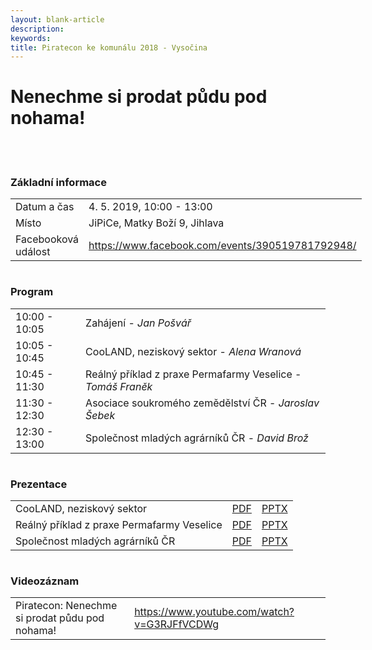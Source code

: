 ```yaml
---
layout: blank-article
description: 
keywords: 
title: Piratecon ke komunálu 2018 - Vysočina
---
```


<div class="pce-hero pce-hero--entry">
    <div class="pce-hero__content">
        <h1 class="c-page-title">Nenechme si prodat půdu pod nohama!</h1><br><br>        
    </div>
</div>
<div class="row o-section-block c-emphasized-text">
    <div class="medium-12 large-12 columns">
        <section class="o-section">
            <div class="o-secion-header o-section-header--bordered">
                <h3 class="o-section__heading t-h4-super">Základní informace</h3>
            </div>
            <div class="u-1margin--top">
                <table>
                  <tr>
                    <td>Datum a čas</td>
                    <td>4. 5. 2019, 10:00 - 13:00</td>
                  </tr>
                  <tr>
                    <td>Místo</td>
                    <td>JiPiCe, Matky Boží 9, Jihlava</td>
                  </tr>
                  <tr>
                    <td>Facebooková událost</td>
                    <td><a href="https://www.facebook.com/events/390519781792948/" target="_blank">https://www.facebook.com/events/390519781792948/</a></td>
                  </tr>                                    
                </table>
            </div>
        </section>
    </div>
    <div class="medium-12 large-12 columns">
        <section class="o-section">
            <div class="o-secion-header o-section-header--bordered">
                <h3 class="o-section__heading t-h4-super">Program</h3>
            </div>
            <div class="u-1margin--top">
                <table>
                  <tr>
                    <td>10:00 - 10:05</td>
                    <td>Zahájení - <i>Jan Pošvář</i></td>
                  </tr>
                  <tr>
                    <td>10:05 - 10:45</td>
                    <td>CooLAND, neziskový sektor - <i>Alena Wranová</i></td>
                  </tr>
                  <tr>
                    <td>10:45 - 11:30</td>
                    <td>Reálný příklad z praxe Permafarmy Veselice - <i>Tomáš Franěk</i></td>
                  </tr>
                  <tr>
                    <td>11:30 - 12:30</td>
                    <td>Asociace soukromého zemědělství ČR - <i>Jaroslav Šebek</i></td>
                  </tr>
                  <tr>
                    <td>12:30 - 13:00</td>
                    <td>Společnost mladých agrárníků ČR - <i>David Brož</i></td>
                  </tr>
                </table>
            </div>
        </section>
    </div>
    <div class="medium-12 large-12 columns">
        <section class="o-section">
            <div class="o-secion-header o-section-header--bordered">
                <h3 class="o-section__heading t-h4-super">Prezentace</h3>
            </div>
            <div class="u-1margin--top">
                <table>
                  <tr>
                    <td>CooLAND, neziskový sektor</td>
                    <td><a href="https://github.com/pirati-web/vysocina.pirati.cz/raw/master/assets/piratecon/2019_01_cooland.pdf">PDF</a></td>
                    <td><a href="https://github.com/pirati-web/vysocina.pirati.cz/raw/master/assets/piratecon/2019_01_cooland.pptx">PPTX</a></td>
                  </tr>
                  <tr>
                    <td>Reálný příklad z praxe Permafarmy Veselice</td>
                    <td><a href="https://github.com/pirati-web/vysocina.pirati.cz/raw/master/assets/piratecon/2019_01_veselice.pdf">PDF</a></td>
                    <td><a href="https://github.com/pirati-web/vysocina.pirati.cz/raw/master/assets/piratecon/2019_01_veselice.pptx">PPTX</a></td>
                  </tr>                  
                  <tr>
                    <td>Společnost mladých agrárníků ČR</td>
                    <td><a href="https://github.com/pirati-web/vysocina.pirati.cz/raw/master/assets/piratecon/2019_01_mladi.pdf">PDF</a></td>
                    <td><a href="https://github.com/pirati-web/vysocina.pirati.cz/raw/master/assets/piratecon/2019_01_mladi.pptx">PPTX</a></td>
                  </tr>
                </table>
            </div>
        </section>
    </div>
    <div class="medium-12 large-12 columns">
        <section class="o-section">
            <div class="o-secion-header o-section-header--bordered">
                <h3 class="o-section__heading t-h4-super">Videozáznam</h3>
            </div>
            <div class="u-1margin--top">
                <table>
                  <tr>
                    <td>Piratecon: Nenechme si prodat půdu pod nohama!</td>
                    <td><a href="https://www.youtube.com/watch?v=G3RJFfVCDWg" target="_blank">https://www.youtube.com/watch?v=G3RJFfVCDWg</a></td>
                  </tr>                  
                </table>
            </div>
        </section>
    </div>    
</div>
